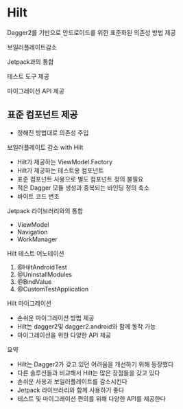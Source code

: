 # Hilt

Dagger2를 기반으로 안드로이드를 위한 표준화된 의존성 방법 제공

보일러플레이트감소

Jetpack과의 통합

테스트 도구 제공

마이그레이션 API 제공

## 표준 컴포넌트 제공

- 정해진 방법대로 의존성 주입

보일러플레이트 감소 with Hilt

- Hilt가 제공하는 ViewModel.Factory
- Hilt가 제공하는 테스트용 컴포넌트
- 표준 컴포넌트 사용으로 별도 컴포넌트 정의 불필요
- 적은 Dagger 모듈 생성과 중복되는 바인딩 정의 축소
- 바이트 코드 변조

Jetpack 라이브러리와의 통합

- ViewModel
- Navigation
- WorkManager

Hilt 테스트 어노테이션

1. @HiltAndroidTest
2. @UninstallModules
3. @BindValue
4. @CustomTestApplication

Hilt 마이그레이션

- 손쉬운 마이그레이션 방법 제공
- Hilt는 dagger2및 dagger2.android와 함께 동작 가능
- 마이그레이션을 위한 다양한 API 제공

요약

- Hilt는 Dagger2가 갖고 있던 어려움을 개선하기 위해 등장했다
- 다른 솔루션들과 비교해서 Hilt는 많은 장점들을 갖고 있다
- 손쉬운 사용과 보일러플레이트를 감소시킨다
- Jetpack 라이브러리와 함께 사용하기 좋다
- 테스트 및 마이그레이션 편의를 위해 다양한 API를 제공한다